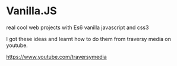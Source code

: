 # Vanilla.JS

real cool web projects with Es6 vanilla javascript
and css3


I got these ideas and learnt how to do them from traversy media on youtube.

https://www.youtube.com/traversymedia 
